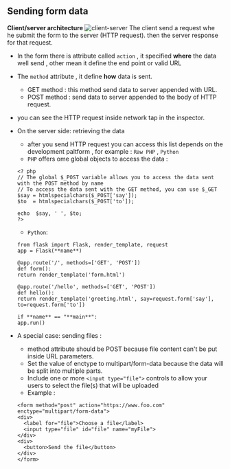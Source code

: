 ## Sending form data

**Client/server architecture**
![client-server](https://developer.mozilla.org/en-US/docs/Learn/Forms/Sending_and_retrieving_form_data/client-server.png)
The client send a request whe he submit the form to the server (HTTP request). then the server response for that request.

- In the form there is attribute called `action` , it specified **where** the data well send , other mean it define the end point or valid URL

- The `method` attribute , it define **how** data is sent.

  - GET method : this method send data to server appended with URL.
  - POST method : send data to server appended to the body of HTTP request.

- you can see the HTTP request inside network tap in the inspector.

- On the server side: retrieving the data

  - after you send HTTP request you can access this list depends on the development paltform , for example : `Raw PHP` , `Python`
  - `PHP` offers ome global objects to access the data :

  ```
  <? php
  // The global $_POST variable allows you to access the data sent with the POST method by name
  // To access the data sent with the GET method, you can use $_GET
  $say = htmlspecialchars($_POST['say']);
  $to  = htmlspecialchars($_POST['to']);

  echo  $say, ' ', $to;
  ?>
  ```

  - `Python`:

  ```
  from flask import Flask, render_template, request
  app = Flask(**name**)

  @app.route('/', methods=['GET', 'POST'])
  def form():
  return render_template('form.html')

  @app.route('/hello', methods=['GET', 'POST'])
  def hello():
  return render_template('greeting.html', say=request.form['say'], to=request.form['to'])

  if **name** == "**main**":
  app.run() 
  ```

- A special case: sending files : 
  - method attribute should be POST because file content can't be put inside URL parameters.
  - Set  the value of enctype to multipart/form-data because the data will be split into multiple parts.
  - Include one or more `<input type="file">` controls to allow your users to select the file(s) that will be uploaded 
  - Example :
  
  ```
  <form method="post" action="https://www.foo.com" enctype="multipart/form-data">
  <div>
    <label for="file">Choose a file</label>
    <input type="file" id="file" name="myFile">
  </div>
  <div>
    <button>Send the file</button>
  </div>
  </form>
  ```